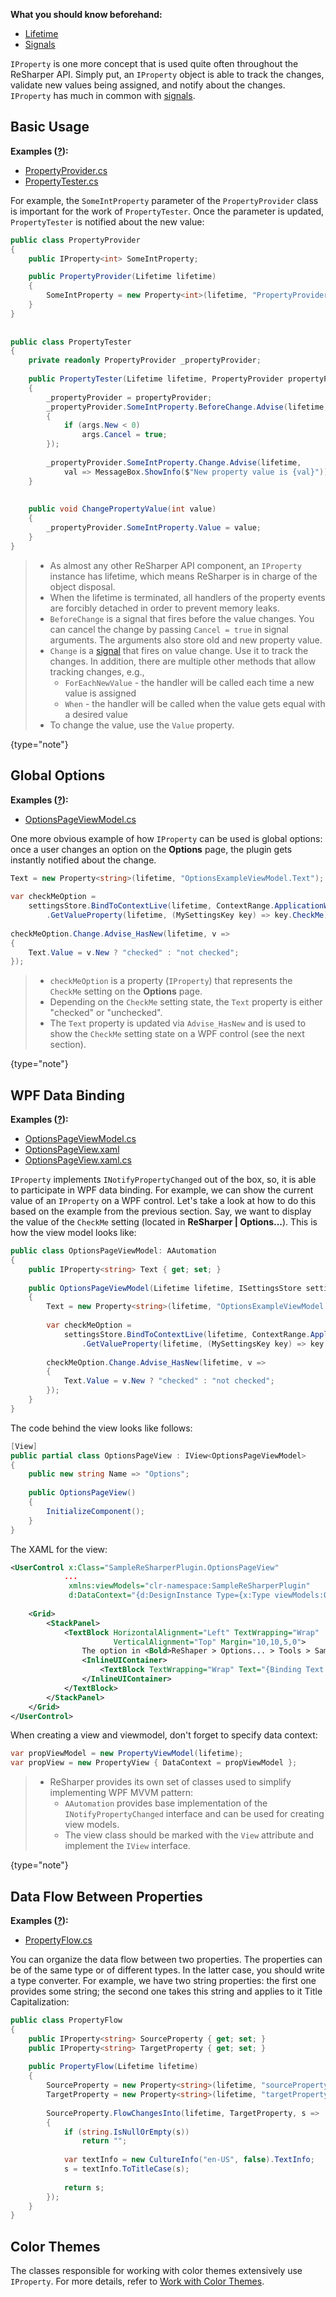 [//]: # (title: Work with IProperty)

**What you should know beforehand:**
* [Lifetime](WorkWithLifetime.md)
* [Signals](WorkWithSignals.md)

`IProperty` is one more concept that is used quite often throughout the ReSharper API. Simply put, an `IProperty` object is able to track the changes, validate new values being assigned, and  notify about the changes. `IProperty` has much in common with [signals](WorkWithSignals.md).

## Basic Usage
**Examples ([?](HowTo_HowTo.md#sample-solution)):**
* [PropertyProvider.cs](https://github.com/JetBrains/sample-resharper-plugin/blob/master/SampleReSharperPlugin/src/IProperty/PropertyProvider.cs)
* [PropertyTester.cs](https://github.com/JetBrains/sample-resharper-plugin/blob/master/SampleReSharperPlugin/src/IProperty/PropertyTester.cs)

For example, the `SomeIntProperty` parameter of the `PropertyProvider` class is important for the work of `PropertyTester`. Once the parameter is updated, `PropertyTester` is notified about the new value:

```csharp
public class PropertyProvider
{
    public IProperty<int> SomeIntProperty;

    public PropertyProvider(Lifetime lifetime)
    {
        SomeIntProperty = new Property<int>(lifetime, "PropertyProvider.SomeIntProperty");
    }
}
 
 
public class PropertyTester
{
    private readonly PropertyProvider _propertyProvider;
 
    public PropertyTester(Lifetime lifetime, PropertyProvider propertyProvider)
    {
        _propertyProvider = propertyProvider;
        _propertyProvider.SomeIntProperty.BeforeChange.Advise(lifetime, args =>
        {
            if (args.New < 0)                
                args.Cancel = true;                
        });
 
        _propertyProvider.SomeIntProperty.Change.Advise(lifetime,
            val => MessageBox.ShowInfo($"New property value is {val}"));
    }
 
 
    public void ChangePropertyValue(int value)
    {
        _propertyProvider.SomeIntProperty.Value = value;
    }
}
```

>
>* As almost any other ReSharper API component, an `IProperty` instance has lifetime, which means ReSharper is in charge of the object disposal.
>* When the lifetime is terminated, all handlers of the property events are forcibly detached in order to prevent memory leaks.
>* `BeforeChange` is a signal that fires before the value changes. You can cancel the change by passing `Cancel = true` in signal arguments. The arguments also store old and new property value.
>* `Change` is a [signal](WorkWithSignals.md) that fires on value change. Use it to track the changes. In addition, there are multiple other methods that allow tracking changes, e.g., 
>    * `ForEachNewValue` - the handler will be called each time a new value is assigned
>    * `When` - the handler will be called when the value gets equal with a desired value
>* To change the value, use the `Value` property.
>
>
{type="note"}

## Global Options
**Examples ([?](HowTo_HowTo.md#sample-solution)):**
* [OptionsPageViewModel.cs](https://github.com/JetBrains/sample-resharper-plugin/blob/master/SampleReSharperPlugin/src/Options/Ui/OptionsPageViewModel.cs)

One more obvious example of how `IProperty` can be used is global options: once a user changes an option on the **Options** page, the plugin gets instantly notified about the change.

```csharp
Text = new Property<string>(lifetime, "OptionsExampleViewModel.Text");
 
var checkMeOption =
    settingsStore.BindToContextLive(lifetime, ContextRange.ApplicationWide)
        .GetValueProperty(lifetime, (MySettingsKey key) => key.CheckMe);
 
checkMeOption.Change.Advise_HasNew(lifetime, v =>
{
    Text.Value = v.New ? "checked" : "not checked";
});
```

>
>* `checkMeOption` is a property (`IProperty`) that represents the `CheckMe` setting on the **Options** page.
>* Depending on the `CheckMe` setting state, the `Text` property is either "checked" or "unchecked".
>* The `Text` property is updated via `Advise_HasNew` and is used to show the `CheckMe` setting state on a WPF control (see the next section).
>
{type="note"}

## WPF Data Binding
**Examples ([?](HowTo_HowTo.md#sample-solution)):**
* [OptionsPageViewModel.cs](https://github.com/JetBrains/sample-resharper-plugin/blob/master/SampleReSharperPlugin/src/Options/Ui/OptionsPageViewModel.cs)
* [OptionsPageView.xaml](https://github.com/JetBrains/sample-resharper-plugin/blob/master/SampleReSharperPlugin/src/Options/Ui/OptionsPageView.xaml)
* [OptionsPageView.xaml.cs](https://github.com/JetBrains/sample-resharper-plugin/blob/master/SampleReSharperPlugin/src/Options/Ui/OptionsPageView.xaml.cs)

`IProperty` implements `INotifyPropertyChanged` out of the box, so, it is able to participate in WPF data binding. For example, we can show the current value of an `IProperty` on a WPF control. Let's take a look at how to do this based on the example from the previous section. Say, we want to display the value of the `CheckMe` setting (located in **ReSharper &#124; Options...**). This is how the view model looks like:

```csharp
public class OptionsPageViewModel: AAutomation    
{
    public IProperty<string> Text { get; set; }        
 
    public OptionsPageViewModel(Lifetime lifetime, ISettingsStore settingsStore)
    {
        Text = new Property<string>(lifetime, "OptionsExampleViewModel.Text");
 
        var checkMeOption =
            settingsStore.BindToContextLive(lifetime, ContextRange.ApplicationWide)
                .GetValueProperty(lifetime, (MySettingsKey key) => key.CheckMe);
 
        checkMeOption.Change.Advise_HasNew(lifetime, v =>
        {
            Text.Value = v.New ? "checked" : "not checked";
        });
    }
}
```

The code behind the view looks like follows:

```csharp
[View]
public partial class OptionsPageView : IView<OptionsPageViewModel>
{
    public new string Name => "Options";
 
    public OptionsPageView()
    {
        InitializeComponent();
    }
}
```

The XAML for the view:

```xml
<UserControl x:Class="SampleReSharperPlugin.OptionsPageView"
            ...
             xmlns:viewModels="clr-namespace:SampleReSharperPlugin"
             d:DataContext="{d:DesignInstance Type={x:Type viewModels:OptionsPageViewModel}, IsDesignTimeCreatable=False}">
 
    <Grid>
        <StackPanel>
            <TextBlock HorizontalAlignment="Left" TextWrapping="Wrap"
                       VerticalAlignment="Top" Margin="10,10,5,0">
                The option in <Bold>ReShaper > Options... > Tools > Sample R# Plugin > Sample bool option</Bold> is:
                <InlineUIContainer>
                    <TextBlock TextWrapping="Wrap" Text="{Binding Text.Value}" FontWeight="Bold" />
                </InlineUIContainer>
            </TextBlock>
        </StackPanel>
    </Grid>
</UserControl>
```

When creating a view and viewmodel, don't forget to specify data context:

```csharp
var propViewModel = new PropertyViewModel(lifetime);
var propView = new PropertyView { DataContext = propViewModel };
```

>
>* ReSharper provides its own set of classes used to simplify implementing WPF MVVM pattern: 
>    * `AAutomation` provides base implementation of the `INotifyPropertyChanged` interface and can be used for creating view models. 
>    * The view class should be marked with the `View` attribute and implement the `IView` interface.
>
>
{type="note"}

## Data Flow Between Properties
**Examples ([?](HowTo_HowTo.md#sample-solution)):**
* [PropertyFlow.cs](https://github.com/JetBrains/sample-resharper-plugin/blob/master/SampleReSharperPlugin/src/IProperty/PropertyFlow.cs)

You can organize the data flow between two properties. The properties can be of the same type or of different types. In the latter case, you should write a type converter. For example, we have two string properties: the first one provides some string; the second one takes this string and applies to it Title Capitalization:

```csharp
public class PropertyFlow
{
    public IProperty<string> SourceProperty { get; set; }
    public IProperty<string> TargetProperty { get; set; }
 
    public PropertyFlow(Lifetime lifetime)
    {
        SourceProperty = new Property<string>(lifetime, "sourceProperty");
        TargetProperty = new Property<string>(lifetime, "targetProperty");
 
        SourceProperty.FlowChangesInto(lifetime, TargetProperty, s =>
        {
            if (string.IsNullOrEmpty(s))
                return "";
 
            var textInfo = new CultureInfo("en-US", false).TextInfo;
            s = textInfo.ToTitleCase(s); 
 
            return s;
        });
    }
}
```

## Color Themes
The classes responsible for working with color themes extensively use `IProperty`. 
For more details, refer to [Work with Color Themes](WorkWithColorThemes.md).
